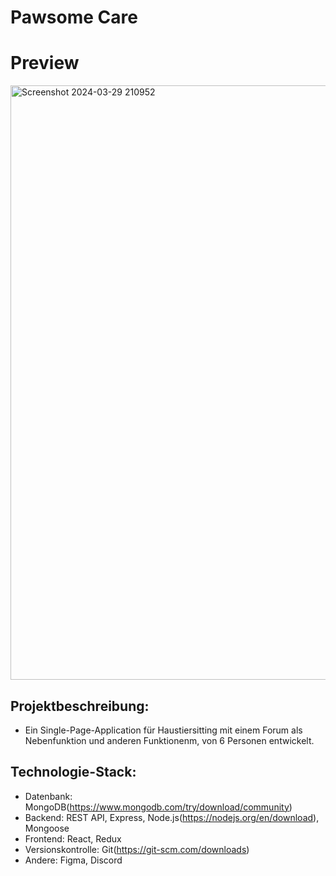 # Pawsome Care

# Preview
<img width="951" alt="Screenshot 2024-03-29 210952" src="https://github.com/theworldisbroken/Pet-Sitting-Project/assets/155479346/2cad5c7e-7d8d-45b6-b3cd-21baa76e5ba6">

## Projektbeschreibung:
- Ein Single-Page-Application für Haustiersitting mit einem Forum als Nebenfunktion und anderen Funktionenm, von 6 Personen entwickelt.

## Technologie-Stack:
- Datenbank: MongoDB(https://www.mongodb.com/try/download/community)
- Backend: REST API, Express, Node.js(https://nodejs.org/en/download), Mongoose
- Frontend: React, Redux
- Versionskontrolle: Git(https://git-scm.com/downloads)
- Andere: Figma, Discord
